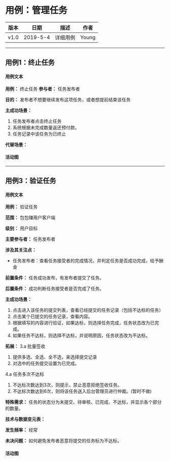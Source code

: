 # 用例：管理任务

| 版本 |   日期    | 描述 |  作者   |
| :--: | :-------: | :--: | :-----: |
| v1.0 | 2019-5-4 | 详细用例 | Young |

---

## 用例1：终止任务
#### 用例文本
**用例：** 终止任务
**参与者：** 任务发布者

**目的：** 发布者不想要继续发布这项任务，或者想提前结束该任务

**主成功场景：**
1. 任务发布者点击终止任务
2. 系统根据未完成数量返还预付款。
3. 任务记录中该任务为已终止

**代替场景：**

#### 活动图

---
## 用例3：验证任务
#### 用例文本
**用例：** 验证任务

**范围：** 包包赚用户客户端

**级别：** 用户目标

**主要参与者：** 任务发布者

**涉及其关注点：**

- 任务发布者：查看任务接受者的完成情况，并判定任务是否成功完成，给予酬金

**前置条件：**
任务成功发布，有发布者提交了任务。

**后置条件：**
成功判断任务接受者是否完成了任务。

**主成功场景：**
1. 点击进入该任务的提交列表，查看已经提交的任务记录（包括不达标的任务）
2. 点击某个已提交的任务记录，查看内容。
3. 根据填写的内容进行验证，如果达标，则选择任务完成，任务状态改为已完成。
4. 如果任务不达标，则选择不达标，并说明原因，任务状态改为不达标。

**拓展：**
3.a 批量签收
   1. 提供多选、全选、全不选，来选择提交记录
   2. 对选中的任务提交设置为已完成。

4.a 任务多次不达标
   1. 不达标次数达到3次，则提示，禁止恶意拒绝签收任务。
   2. 不达标次数达到6次，则将该任务送入后台管理员进行仲裁。(暂时不做)

**特殊需求：**
任务的状态分为未提交、待审核、已完成、不达标，并显示各个部分的数量。

**技术与数据变元表：**

**发生频率：** 经常

**未决问题：**
如何避免发布者恶意将提交的任务标为不达标。

#### 活动图